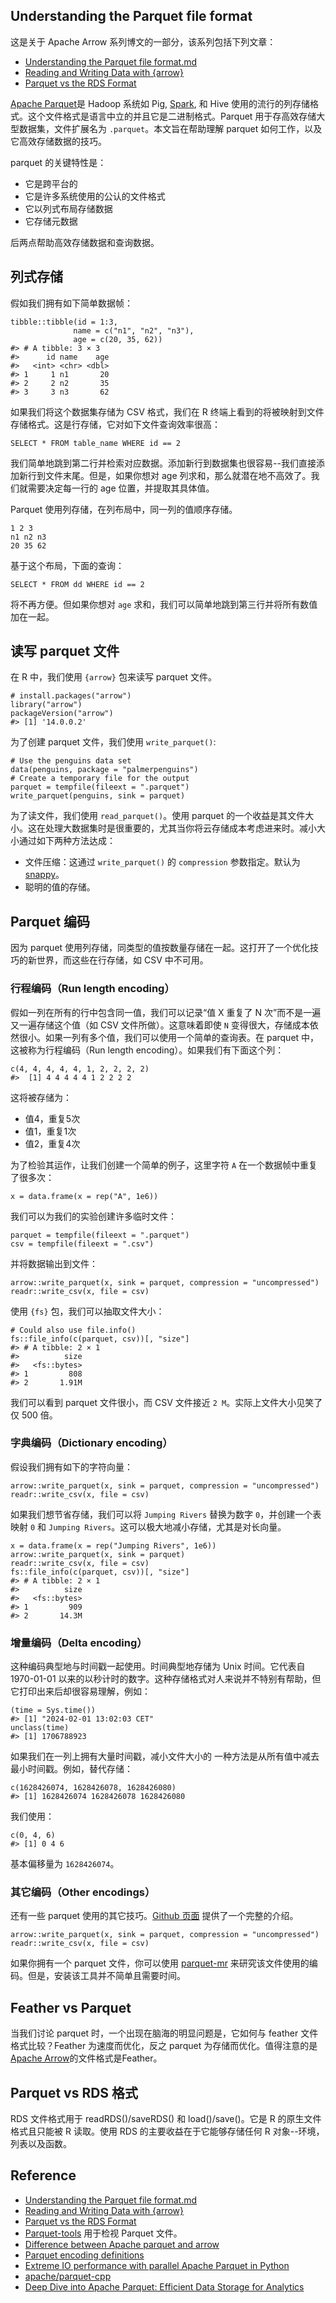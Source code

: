 ## Understanding the Parquet file format

这是关于 Apache Arrow 系列博文的一部分，该系列包括下列文章：

- [Understanding the Parquet file format.md](https://www.jumpingrivers.com/blog/parquet-file-format-big-data-r/)
- [Reading and Writing Data with {arrow}](https://www.jumpingrivers.com/blog/arrow-reading-writing-feather-hive-parquet/)
- [Parquet vs the RDS Format](https://www.jumpingrivers.com/blog/arrow-rds-parquet-comparison/)

[Apache Parquet](https://parquet.apache.org/)是 Hadoop 系统如 Pig, [Spark](https://spark.apache.org/), 和 Hive 使用的流行的列存储格式。这个文件格式是语言中立的并且它是二进制格式。Parquet 用于存高效存储大型数据集，文件扩展名为 `.parquet`。本文旨在帮助理解 parquet 如何工作，以及它高效存储数据的技巧。

parquet 的关键特性是：

- 它是跨平台的
- 它是许多系统使用的公认的文件格式
- 它以列式布局存储数据
- 它存储元数据

后两点帮助高效存储数据和查询数据。

## 列式存储

假如我们拥有如下简单数据帧：

```
tibble::tibble(id = 1:3, 
              name = c("n1", "n2", "n3"), 
              age = c(20, 35, 62))
#> # A tibble: 3 × 3
#>      id name    age
#>   <int> <chr> <dbl>
#> 1     1 n1       20
#> 2     2 n2       35
#> 3     3 n3       62
```

如果我们将这个数据集存储为 CSV 格式，我们在 R 终端上看到的将被映射到文件存储格式。这是行存储，它对如下文件查询效率很高：

```
SELECT * FROM table_name WHERE id == 2
```

我们简单地跳到第二行并检索对应数据。添加新行到数据集也很容易--我们直接添加新行到文件末尾。但是，如果你想对 age 列求和，那么就潜在地不高效了。我们就需要决定每一行的 age 位置，并提取其具体值。

Parquet 使用列存储，在列布局中，同一列的值顺序存储。

```
1 2 3
n1 n2 n3
20 35 62
```

基于这个布局，下面的查询：

```
SELECT * FROM dd WHERE id == 2
```

将不再方便。但如果你想对 `age` 求和，我们可以简单地跳到第三行并将所有数值加在一起。

## 读写 parquet 文件

在 R 中，我们使用 `{arrow}` 包来读写 parquet 文件。

```
# install.packages("arrow")
library("arrow")
packageVersion("arrow")
#> [1] '14.0.0.2'
```

为了创建 parquet 文件，我们使用 `write_parquet()`:

```
# Use the penguins data set
data(penguins, package = "palmerpenguins")
# Create a temporary file for the output
parquet = tempfile(fileext = ".parquet")
write_parquet(penguins, sink = parquet)
```

为了读文件，我们使用 `read_parquet()`。使用 parquet 的一个收益是其文件大小。这在处理大数据集时是很重要的，尤其当你将云存储成本考虑进来时。减小大小通过如下两种方法达成：

- 文件压缩：这通过 `write_parquet()` 的 `compression` 参数指定。默认为 [snappy](https://en.wikipedia.org/wiki/Snappy_(compression))。
- 聪明的值的存储。

## Parquet 编码

因为 parquet 使用列存储，同类型的值按数量存储在一起。这打开了一个优化技巧的新世界，而这些在行存储，如 CSV 中不可用。


### 行程编码（Run length encoding）

假如一列在所有的行中包含同一值，我们可以记录“值 X 重复了 N 次”而不是一遍又一遍存储这个值（如 CSV 文件所做）。这意味着即使 `N` 变得很大，存储成本依然很小。如果一列有多个值，我们可以使用一个简单的查询表。在 parquet 中，这被称为行程编码（Run length encoding）。如果我们有下面这个列：

```
c(4, 4, 4, 4, 4, 1, 2, 2, 2, 2)
#>  [1] 4 4 4 4 4 1 2 2 2 2
```

这将被存储为：

- 值4，重复5次
- 值1，重复1次
- 值2，重复4次

为了检验其运作，让我们创建一个简单的例子，这里字符 `A` 在一个数据帧中重复了很多次：

```
x = data.frame(x = rep("A", 1e6))
```

我们可以为我们的实验创建许多临时文件：

```
parquet = tempfile(fileext = ".parquet")
csv = tempfile(fileext = ".csv")
```

并将数据输出到文件：

```
arrow::write_parquet(x, sink = parquet, compression = "uncompressed")
readr::write_csv(x, file = csv)
```

使用 `{fs}` 包，我们可以抽取文件大小：

```
# Could also use file.info()
fs::file_info(c(parquet, csv))[, "size"]
#> # A tibble: 2 × 1
#>          size
#>   <fs::bytes>
#> 1         808
#> 2       1.91M
```

我们可以看到 parquet 文件很小，而 CSV 文件接近 `2 M`。实际上文件大小见笑了仅 500 倍。

### 字典编码（Dictionary encoding）

假设我们拥有如下的字符向量：

```
arrow::write_parquet(x, sink = parquet, compression = "uncompressed")
readr::write_csv(x, file = csv)
```

如果我们想节省存储，我们可以将 `Jumping Rivers` 替换为数字 `0`，并创建一个表映射 `0` 和 `Jumping Rivers`。这可以极大地减小存储，尤其是对长向量。

```
x = data.frame(x = rep("Jumping Rivers", 1e6))
arrow::write_parquet(x, sink = parquet)
readr::write_csv(x, file = csv)
fs::file_info(c(parquet, csv))[, "size"]
#> # A tibble: 2 × 1
#>          size
#>   <fs::bytes>
#> 1         909
#> 2       14.3M
```

### 增量编码（Delta encoding）

这种编码典型地与时间戳一起使用。时间典型地存储为 Unix 时间。它代表自 1970-01-01 以来的以秒计时的数字。这种存储格式对人来说并不特别有帮助，但它打印出来后却很容易理解，例如：

```
(time = Sys.time())
#> [1] "2024-02-01 13:02:03 CET"
unclass(time)
#> [1] 1706788923
```

如果我们在一列上拥有大量时间戳，减小文件大小的 一种方法是从所有值中减去最小时间戳。例如，替代存储：

```
c(1628426074, 1628426078, 1628426080)
#> [1] 1628426074 1628426078 1628426080
```

我们使用：

```
c(0, 4, 6)
#> [1] 0 4 6
```

基本偏移量为 `1628426074`。

### 其它编码（Other encodings）

还有一些 parquet 使用的其它技巧。[Github 页面](https://github.com/apache/parquet-format/blob/master/Encodings.md) 提供了一个完整的介绍。

```
arrow::write_parquet(x, sink = parquet, compression = "uncompressed")
readr::write_csv(x, file = csv)
```

如果你拥有一个 parquet 文件，你可以使用 [parquet-mr](https://github.com/apache/parquet-mr) 来研究该文件使用的编码。但是，安装该工具并不简单且需要时间。 

## Feather vs Parquet

当我们讨论 parquet 时，一个出现在脑海的明显问题是，它如何与 feather 文件格式比较？Feather 为速度而优化，反之 parquet 为存储而优化。值得注意的是[Apache Arrow](https://arrow.apache.org/faq/#what-about-the-feather-file-format)的文件格式是Feather。

## Parquet vs RDS 格式

RDS 文件格式用于 readRDS()/saveRDS() 和 load()/save()。它是 R 的原生文件格式且只能被 R 读取。使用 RDS 的主要收益在于它能够存储任何 R 对象--环境，列表以及函数。

## Reference

- [Understanding the Parquet file format.md](https://www.jumpingrivers.com/blog/parquet-file-format-big-data-r/)
- [Reading and Writing Data with {arrow}](https://www.jumpingrivers.com/blog/arrow-reading-writing-feather-hive-parquet/)
- [Parquet vs the RDS Format](https://www.jumpingrivers.com/blog/arrow-rds-parquet-comparison/)
- [Parquet-tools](https://github.com/ktrueda/parquet-tools) 用于检视 Parquet 文件。
- [Difference between Apache parquet and arrow](https://stackoverflow.com/questions/56472727/difference-between-apache-parquet-and-arrow)
- [Parquet encoding definitions](https://github.com/apache/parquet-format/blob/master/Encodings.md)
- [Extreme IO performance with parallel Apache Parquet in Python](https://wesmckinney.com/blog/python-parquet-multithreading/)
- [apache/parquet-cpp](https://github.com/apache/parquet-cpp)
- [Deep Dive into Apache Parquet: Efficient Data Storage for Analytics](https://learncsdesigns.medium.com/understanding-apache-parquet-d722645cfe74)